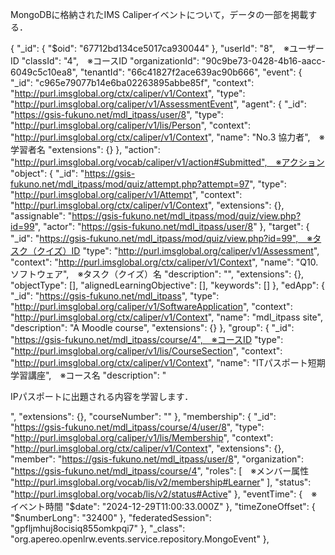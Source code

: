 MongoDBに格納されたIMS Caliperイベントについて，データの一部を掲載する．

{
  "_id": {
    "$oid": "67712bd134ce5017ca930044"
  },
  "userId": "8",　※ユーザーID
  "classId": "4",　※コースID
  "organizationId": "90c9be73-0428-4b16-aacc-6049c5c10ea8",
  "tenantId": "66c41827f2ace639ac90b666",
  "event": {
    "_id": "c965e79077b14e6ba02263895abbe85f",
    "context": "http://purl.imsglobal.org/ctx/caliper/v1/Context",
    "type": "http://purl.imsglobal.org/caliper/v1/AssessmentEvent",
    "agent": {
      "_id": "https://gsis-fukuno.net/mdl_itpass/user/8",
      "type": "http://purl.imsglobal.org/caliper/v1/lis/Person",
      "context": "http://purl.imsglobal.org/ctx/caliper/v1/Context",
      "name": "No.3 協力者",　※学習者名
      "extensions": {}
    },
    "action": "http://purl.imsglobal.org/vocab/caliper/v1/action#Submitted",　※アクション
    "object": {
      "_id": "https://gsis-fukuno.net/mdl_itpass/mod/quiz/attempt.php?attempt=97",
      "type": "http://purl.imsglobal.org/caliper/v1/Attempt",
      "context": "http://purl.imsglobal.org/ctx/caliper/v1/Context",
      "extensions": {},
      "assignable": "https://gsis-fukuno.net/mdl_itpass/mod/quiz/view.php?id=99",
      "actor": "https://gsis-fukuno.net/mdl_itpass/user/8"
    },
    "target": {
      "_id": "https://gsis-fukuno.net/mdl_itpass/mod/quiz/view.php?id=99",　※タスク（クイズ）ID
      "type": "http://purl.imsglobal.org/caliper/v1/Assessment",
      "context": "http://purl.imsglobal.org/ctx/caliper/v1/Context",
      "name": "Q10.ソフトウェア",　※タスク（クイズ）名
      "description": "",
      "extensions": {},
      "objectType": [],
      "alignedLearningObjective": [],
      "keywords": []
    },
    "edApp": {
      "_id": "https://gsis-fukuno.net/mdl_itpass",
      "type": "http://purl.imsglobal.org/caliper/v1/SoftwareApplication",
      "context": "http://purl.imsglobal.org/ctx/caliper/v1/Context",
      "name": "mdl_itpass site",
      "description": "A Moodle course",
      "extensions": {}
    },
    "group": {
      "_id": "https://gsis-fukuno.net/mdl_itpass/course/4",　※コースID
      "type": "http://purl.imsglobal.org/caliper/v1/lis/CourseSection",
      "context": "http://purl.imsglobal.org/ctx/caliper/v1/Context",
      "name": "ITパスポート短期学習講座",　※コース名
      "description": "<p>IPパスポートに出題される内容を学習します．</p>",
      "extensions": {},
      "courseNumber": ""
    },
    "membership": {
      "_id": "https://gsis-fukuno.net/mdl_itpass/course/4/user/8",
      "type": "http://purl.imsglobal.org/caliper/v1/lis/Membership",
      "context": "http://purl.imsglobal.org/ctx/caliper/v1/Context",
      "extensions": {},
      "member": "https://gsis-fukuno.net/mdl_itpass/user/8",
      "organization": "https://gsis-fukuno.net/mdl_itpass/course/4",
      "roles": [　※メンバー属性
        "http://purl.imsglobal.org/vocab/lis/v2/membership#Learner"
      ],
      "status": "http://purl.imsglobal.org/vocab/lis/v2/status#Active"
    },
    "eventTime": {　※イベント時間
      "$date": "2024-12-29T11:00:33.000Z"
    },
    "timeZoneOffset": {
      "$numberLong": "32400"
    },
    "federatedSession": "gpfljmhuj8ocisiq855omkpqi7"
  },
  "_class": "org.apereo.openlrw.events.service.repository.MongoEvent"
},
